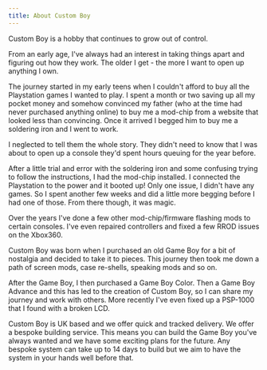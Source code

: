 ```yaml
---
title: About Custom Boy
---
```

Custom Boy is a hobby that continues to grow out of control.

From an early age, I've always had an interest in taking things apart and
figuring out how they work. The older I get - the more I want to open up
anything I own.

The journey started in my early teens when I couldn't afford to buy all the
Playstation games I wanted to play. I spent a month or two saving up all my
pocket money and somehow convinced my father (who at the time had never
purchased anything online) to buy me a mod-chip from a website that looked
less than convincing. Once it arrived I begged him to buy me a soldering iron
and I went to work. 

I neglected to tell them the whole story. They didn't need to know that I was
about to open up a console they'd spent hours queuing for the year before.

After a little trial and error with the soldering iron and some confusing
trying to follow the instructions, I had the mod-chip installed. I connected
the Playstation to the power and it booted up! Only one issue, I didn't have
any games. So I spent another few weeks and did a little more begging before I
had one of those. From there though, it was magic.

Over the years I've done a few other mod-chip/firmware flashing mods to
certain consoles. I've even repaired controllers and fixed a few RROD issues
on the Xbox360.

Custom Boy was born when I purchased an old Game Boy for a bit of nostalgia
and decided to take it to pieces. This journey then took me down a path of
screen mods, case re-shells, speaking mods and so on.

After the Game Boy, I then purchased a Game Boy Color. Then a Game Boy Advance
and this has led to the creation of Custom Boy, so I can share my journey and
work with others. More recently I've even fixed up a PSP-1000 that I found
with a broken LCD.

Custom Boy is UK based and we offer quick and tracked delivery. We offer a
bespoke building service. This means you can build the Game Boy you've always
wanted and we have some exciting plans for the future. Any bespoke system can
take up to 14 days to build but we aim to have the system in your hands well
before that.
